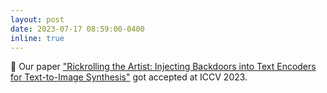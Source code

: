 ```yaml
---
layout: post
date: 2023-07-17 08:59:00-0400
inline: true
---
```


:tada: Our paper ["Rickrolling the Artist: Injecting Backdoors into Text Encoders for Text-to-Image Synthesis"](https://arxiv.org/abs/2211.02408) got accepted at ICCV 2023.
